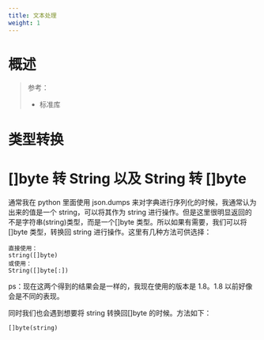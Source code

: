 ```yaml
---
title: 文本处理
weight: 1
---
```


# 概述

> 参考：
> - 标准库

# 类型转换

# \[]byte 转 String 以及 String 转 \[]byte

通常我在 python 里面使用 json.dumps 来对字典进行序列化的时候，我通常认为出来的值是一个 string，可以将其作为 string 进行操作。但是这里很明显返回的不是字符串(string)类型，而是一个\[]byte 类型。所以如果有需要，我们可以将\[]byte 类型，转换回 string 进行操作。这里有几种方法可供选择：

    直接使用：
    string([]byte)
    或使用：
    String([]byte[:])

ps：现在这两个得到的结果会是一样的，我现在使用的版本是 1.8。1.8 以前好像会是不同的表现。

同时我们也会遇到想要将 string 转换回\[]byte 的时候。方法如下：

    []byte(string)
